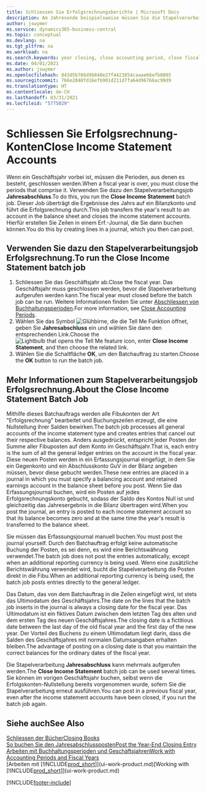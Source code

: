 ```yaml
---
title: Schliessen Sie Erfolgsrechnungsberichte | Microsoft Docs
description: Am Jahresende beispielsweise müssen Sie die Stapelverarbeitung "Erfolgsrechnungskonten Nullstellung" laufen lassen, um dies Buchhaltungsperioden zu schliessen, aus der sich das Geschäftsjahr zusammensetzt.
author: jswymer
ms.service: dynamics365-business-central
ms.topic: conceptual
ms.devlang: na
ms.tgt_pltfrm: na
ms.workload: na
ms.search.keywords: year closing, close accounting period, close fiscal year, bank account detailed trial balance
ms.date: 04/01/2021
ms.author: jswymer
ms.openlocfilehash: 843d5b766d9b840e27f4423854caaae66efb0805
ms.sourcegitcommit: 766e2840fd16efb901d211d7fa64d96766ac99d9
ms.translationtype: HT
ms.contentlocale: de-CH
ms.lasthandoff: 03/31/2021
ms.locfileid: "5775029"
---
```

# <a name="close-income-statement-accounts"></a><span data-ttu-id="e7264-103">Schliessen Sie Erfolgsrechnung-Konten</span><span class="sxs-lookup"><span data-stu-id="e7264-103">Close Income Statement Accounts</span></span>
<span data-ttu-id="e7264-104">Wenn ein Geschäftsjahr vorbei ist, müssen die Perioden, aus denen es besteht, geschlossen werden.</span><span class="sxs-lookup"><span data-stu-id="e7264-104">When a fiscal year is over, you must close the periods that comprise it.</span></span> <span data-ttu-id="e7264-105">Verwenden Sie dazu den Stapelverarbeitungsjob **Jahresabschluss**.</span><span class="sxs-lookup"><span data-stu-id="e7264-105">To do this, you run the **Close Income Statement** batch job.</span></span> <span data-ttu-id="e7264-106">Dieser Job überträgt die Ergebnisse des Jahrs auf ein Bilanzkonto und führt die Erfolgsrechnung durch.</span><span class="sxs-lookup"><span data-stu-id="e7264-106">This job transfers the year's result to an account in the balance sheet and closes the income statement accounts.</span></span> <span data-ttu-id="e7264-107">Hierfür erstellen Sie Zeilen in einem Erf.-Journal, die Sie dann buchen können.</span><span class="sxs-lookup"><span data-stu-id="e7264-107">You do this by creating lines in a journal, which you then can post.</span></span>

## <a name="to-run-the-close-income-statement-batch-job"></a><span data-ttu-id="e7264-108">Verwenden Sie dazu den Stapelverarbeitungsjob Erfolgsrechnung.</span><span class="sxs-lookup"><span data-stu-id="e7264-108">To run the Close Income Statement batch job</span></span>
1. <span data-ttu-id="e7264-109">Schliessen Sie das Geschäftsjahr ab.</span><span class="sxs-lookup"><span data-stu-id="e7264-109">Close the fiscal year.</span></span> <span data-ttu-id="e7264-110">Das Geschäftsjahr muss geschlossen werden, bevor die Stapelverarbeitung aufgerufen werden kann.</span><span class="sxs-lookup"><span data-stu-id="e7264-110">The fiscal year must closed before the batch job can be run.</span></span> <span data-ttu-id="e7264-111">Weitere Informationen finden Sie unter [Abschliessen von Buchhaltungsperioden](year-close-account-periods.md).</span><span class="sxs-lookup"><span data-stu-id="e7264-111">For more information, see [Close Accounting Periods](year-close-account-periods.md).</span></span>
2. <span data-ttu-id="e7264-112">Wählen Sie das Symbol ![Glühbirne, die die Tell Me Funktion öffnet](media/ui-search/search_small.png "Tell Me-Funktion"), geben Sie **Jahresabschluss** ein und wählen Sie dann den entsprechenden Link.</span><span class="sxs-lookup"><span data-stu-id="e7264-112">Choose the ![Lightbulb that opens the Tell Me feature](media/ui-search/search_small.png "Tell me what you want to do") icon, enter **Close Income Statement**, and then choose the related link.</span></span>
3. <span data-ttu-id="e7264-113">Wählen Sie die Schaltfläche **OK**, um den Batchauftrag zu starten.</span><span class="sxs-lookup"><span data-stu-id="e7264-113">Choose the **OK** button to run the batch job.</span></span>

## <a name="about-the-close-income-statement-batch-job"></a><span data-ttu-id="e7264-114">Mehr Informationen zum Stapelverarbeitungsjob Erfolgsrechnung.</span><span class="sxs-lookup"><span data-stu-id="e7264-114">About the Close Income Statement Batch Job</span></span>
<span data-ttu-id="e7264-115">Mithilfe dieses Batchauftrags werden alle Fibukonten der Art "Erfolgsrechnung" bearbeitet und Buchungszeilen erzeugt, die eine Nullstellung ihrer Salden bewirken.</span><span class="sxs-lookup"><span data-stu-id="e7264-115">The batch job processes all general accounts of the income statement type and creates entries that cancel out their respective balances.</span></span> <span data-ttu-id="e7264-116">Anders ausgedrückt, entspricht jeder Posten der Summe aller Fibuposten auf dem Konto im Geschäftsjahr.</span><span class="sxs-lookup"><span data-stu-id="e7264-116">That is, each entry is the sum of all the general ledger entries on the account in the fiscal year.</span></span> <span data-ttu-id="e7264-117">Diese neuen Posten werden in ein Erfassungsjournal eingefügt, in dem Sie ein Gegenkonto und ein Abschlusskonto GuV in der Bilanz angeben müssen, bevor diese gebucht werden.</span><span class="sxs-lookup"><span data-stu-id="e7264-117">These new entries are placed in a journal in which you must specify a balancing account and retained earnings account in the balance sheet before you post.</span></span> <span data-ttu-id="e7264-118">Wenn Sie das Erfassungsjournal buchen, wird ein Posten auf jedes Erfolgsrechnungskonto gebucht, sodass der Saldo des Kontos Null ist und gleichzeitig das Jahresergebnis in die Bilanz übertragen wird.</span><span class="sxs-lookup"><span data-stu-id="e7264-118">When you post the journal, an entry is posted to each income statement account so that its balance becomes zero and at the same time the year's result is transferred to the balance sheet.</span></span>

<span data-ttu-id="e7264-119">Sie müssen das Erfassungsjournal manuell buchen.</span><span class="sxs-lookup"><span data-stu-id="e7264-119">You must post the journal yourself.</span></span> <span data-ttu-id="e7264-120">Durch den Batchauftrag erfolgt keine automatische Buchung der Posten, es sei denn, es wird eine Berichtswährung verwendet.</span><span class="sxs-lookup"><span data-stu-id="e7264-120">The batch job does not post the entries automatically, except when an additional reporting currency is being used.</span></span> <span data-ttu-id="e7264-121">Wenn eine zusätzliche Berichtswährung verwendet wird, bucht die Stapelverarbeitung die Posten direkt in die Fibu.</span><span class="sxs-lookup"><span data-stu-id="e7264-121">When an additional reporting currency is being used, the batch job posts entries directly to the general ledger.</span></span>

<span data-ttu-id="e7264-122">Das Datum, das von dem Batchauftrag in die Zeilen eingefügt wird, ist stets das Ultimodatum des Geschäftsjahrs.</span><span class="sxs-lookup"><span data-stu-id="e7264-122">The date on the lines that the batch job inserts in the journal is always a closing date for the fiscal year.</span></span> <span data-ttu-id="e7264-123">Das Ultimodatum ist ein fiktives Datum zwischen dem letzten Tag des alten und dem ersten Tag des neuen Geschäftsjahres.</span><span class="sxs-lookup"><span data-stu-id="e7264-123">The closing date is a fictitious date between the last day of the old fiscal year and the first day of the new year.</span></span> <span data-ttu-id="e7264-124">Der Vorteil des Buchens zu einem Ultimodatum liegt darin, dass die Salden des Geschäftsjahres mit normalen Datumsangaben erhalten bleiben.</span><span class="sxs-lookup"><span data-stu-id="e7264-124">The advantage of posting on a closing date is that you maintain the correct balances for the ordinary dates of the fiscal year.</span></span>

<span data-ttu-id="e7264-125">Die Stapelverarbeitung **Jahresabschluss** kann mehrmals aufgerufen werden.</span><span class="sxs-lookup"><span data-stu-id="e7264-125">The **Close Income Statement** batch job can be used several times.</span></span> <span data-ttu-id="e7264-126">Sie können im vorigen Geschäftsjahr buchen, selbst wenn die Erfolgskonten-Nullstellung bereits vorgenommen wurde, sofern Sie die Stapelverarbeitung erneut ausführen.</span><span class="sxs-lookup"><span data-stu-id="e7264-126">You can post in a previous fiscal year, even after the income statement accounts have been closed, if you run the batch job again.</span></span>

## <a name="see-also"></a><span data-ttu-id="e7264-127">Siehe auch</span><span class="sxs-lookup"><span data-stu-id="e7264-127">See Also</span></span>

[<span data-ttu-id="e7264-128">Schliessen der Bücher</span><span class="sxs-lookup"><span data-stu-id="e7264-128">Closing Books</span></span>](year-close-books.md)  
[<span data-ttu-id="e7264-129">So buchen Sie den Jahresabschlussposten</span><span class="sxs-lookup"><span data-stu-id="e7264-129">Post the Year-End Closing Entry</span></span>](year-how-post-year-end-close-entry.md)  
[<span data-ttu-id="e7264-130">Arbeiten mit Buchhaltungsperioden und Geschäftsjahren</span><span class="sxs-lookup"><span data-stu-id="e7264-130">Work with Accounting Periods and Fiscal Years</span></span>](finance-accounting-periods-and-fiscal-years.md)  
<span data-ttu-id="e7264-131">[Arbeiten mit [!INCLUDE[prod_short](includes/prod_short.md)]](ui-work-product.md)</span><span class="sxs-lookup"><span data-stu-id="e7264-131">[Working with [!INCLUDE[prod_short](includes/prod_short.md)]](ui-work-product.md)</span></span>


[!INCLUDE[footer-include](includes/footer-banner.md)]